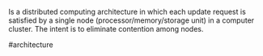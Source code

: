 Is a distributed computing architecture in which each update request is satisfied by a single node (processor/memory/storage unit) in a computer cluster. The intent is to eliminate contention among nodes.

#architecture
